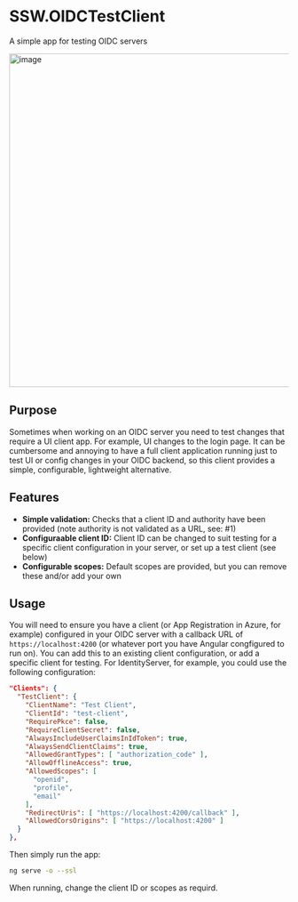 # SSW.OIDCTestClient

A simple app for testing OIDC servers

<img width="600" alt="image" src="https://github.com/SSWConsulting/SSW.OIDCTestClient/assets/19944129/5f270494-49c3-49e6-af8f-621aecccbe58">

## Purpose

Sometimes when working on an OIDC server you need to test changes that require a UI client app. For example, UI changes to the login page. It can be cumbersome and annoying to have a full client application running just to test UI or config changes in your OIDC backend, so this client provides a simple, configurable, lightweight alternative.

## Features

* **Simple validation:** Checks that a client ID and authority have been provided (note authority is not validated as a URL, see: #1)
* **Configuraable client ID:** Client ID can be changed to suit testing for a specific client configuration in your server, or set up a test client (see below)
* **Configurable scopes:** Default scopes are provided, but you can remove these and/or add your own

## Usage

You will need to ensure you have a client (or App Registration in Azure, for example) configured in your OIDC server with a callback URL of `https://localhost:4200` (or whatever port you have Angular congfigured to run on). You can add this to an existing client configuration, or add a specific client for testing. For IdentityServer, for example, you could use the following configuration:

```json
"Clients": {
  "TestClient": {
    "ClientName": "Test Client",
    "ClientId": "test-client",
    "RequirePkce": false,
    "RequireClientSecret": false,
    "AlwaysIncludeUserClaimsInIdToken": true,
    "AlwaysSendClientClaims": true,
    "AllowedGrantTypes": [ "authorization_code" ],
    "AllowOfflineAccess": true,
    "AllowedScopes": [
      "openid",
      "profile",
      "email"
    ],
    "RedirectUris": [ "https://localhost:4200/callback" ],
    "AllowedCorsOrigins": [ "https://localhost:4200" ]
  }
},
```

Then simply run the app:

```bash
ng serve -o --ssl
```

When running, change the client ID or scopes as requird.
